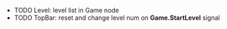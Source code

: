 - TODO Level: level list in Game node
- TODO TopBar: reset and change level num on **Game.StartLevel** signal